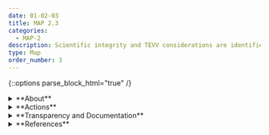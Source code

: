 ```yaml
---
date: 01-02-03
title: MAP 2.3
categories:
  - MAP-2
description: Scientific integrity and TEVV considerations are identified and documented including related to experimental design, data collection and selection (e.g., availability, representativeness, suitability), and construct validation.
type: Map
order_number: 3
---
```


{::options parse_block_html="true" /}


<details>
<summary markdown="span">**About**</summary>
<br>
Many AI system risks can be traced to insufficient testing and evaluation processes. For example, machine learning requires large scale datasets. The difficulty of finding the “right” data may lead AI actors to select datasets based more on accessibility and availability than on suitability. Such decisions may contribute to an environment where the data used in processes is not fully representative of the populations or phenomena that are being modeled, inserting or introducing downstream risks.

Other risks arise when selected datasets and/or attributes within datasets are not good proxies, measures, or predictors for operationalizing the phenomenon that the AI system intends to support or inform. Practices such as dataset reuse may also lead to data becoming disconnected from the social contexts and time periods of their creation. Datasets may also present security concerns or be polluted by bad actors in an attempt to alter system outcomes.

Collected data may differ significantly from what occurs in the real world. Large scale datasets used in AI systems often do not include representation of people who have been historically excluded. This may have a disproportionately negative impact on black, indigenous, and people of color, women, LGBTQ+ individuals, people with disabilities, or people with limited access to computer network technologies. 

</details>

<details>
<summary markdown="span">**Actions**</summary>

* Document assumptions made and techniques used during the selection, curation, preparation, and analysis of data, and when identifying constructs and proxy targets, and developing indices – especially when seeking to measure concepts that are inherently unobservable (e.g. "hireability," "criminality." "lendability").
* Map adherence to policies that address data and construct validity, bias, privacy and security for AI systems and verify documentation, oversight,and processes.
* Establish processes and practices that employ experimental design techniques for data collection, selection, and management practices.
* Establish practices to ensure data used in AI systems is linked to the documented purpose of the AI system (e.g., by causal discovery methods).
* Establish and document processes to ensure that test and training data lineage is well understood, traceable, and metadata resources are available for mapping risks. 
* Document known limitations, risk mitigation efforts associated with, and methods used for, training data collection, selection, labeling, cleaning, and analysis (e.g. treatment of missing, spurious, or outlier data; biased estimators).
* Work with domain experts to:
    * Gain and maintain contextual awareness and knowledge about how human behavior is reflected in datasets, organizational factors and dynamics, and society.
    * Identify participatory approaches for responsible Human-AI configurations and oversight tasks, taking into account sources of cognitive bias. 
    * Identify techniques to manage and mitigate sources of bias (systemic, computational, human-cognitive) in computational models and systems, and the assumptions and decisions in their development.
* Follow standard statistical principles and document the extent to which the proposed technology does not meet standard validation criteria.
* Investigate and document potential negative impacts due to supply chain issues that may conflict with organizational values and principles.

</details>

<details>
<summary markdown="span">**Transparency and Documentation**</summary>
<br>
**Organizations can document the following:**
- Are there any known errors, sources of noise, or redundancies in the data?
- Over what time-frame was the data collected? Does the collection time-frame match the creation time-frame
- What is the variable selection and evaluation process?
- How was the data collected? Who was involved in the data collection process? If the dataset relates to people (e.g., their attributes) or was generated by people, were they informed about the data collection? (e.g., datasets that collect writing, photos, interactions, transactions, etc.)
- As time passes and conditions change, is the training data still representative of the operational environment?
- Why was the dataset created? (e.g., were there specific tasks in mind, or a specific gap that needed to be filled?
- How does the entity ensure that the data collected are adequate, relevant, and not excessive in relation to the intended purpose?

**AI Transparency Resources:**
-  Datasheets for Datasets
-  WEF Model AI Governance Framework Assessment 2020
-  Companion to the Model AI Governance Framework- 2020
-  GAO-21-519SP: AI Accountability Framework for Federal Agencies & Other Entities
-  ATARC Model Transparency Assessment (WD) – 2020
-  Transparency in Artificial Intelligence - S. Larsson and F. Heintz – 2020

</details>

<details>
<summary markdown="span">**References**</summary>    
<br>
**Challenges with dataset selection**

Alexandra Olteanu, Carlos Castillo, Fernando Diaz, and Emre Kiciman. 2019. Social Data: Biases, Methodological Pitfalls, and Ethical Boundaries. Front. Big Data 2, 13 (11 July 2019). [URL](https://doi.org/10.3389/fdata.2019.00013)

Amandalynne Paullada, Inioluwa Deborah Raji, Emily M. Bender, et al. 2020. Data and its (dis)contents: A survey of dataset development and use in machine learning research. arXiv:2012.05345. [URL](https://arxiv.org/abs/2012.05345)

Catherine D'Ignazio and Lauren F. Klein. 2020. Data Feminism. The MIT Press, Cambridge, MA. [URL](https://data-feminism.mitpress.mit.edu/)

Miceli, M., & Posada, J. (2022). The Data-Production Dispositif. ArXiv, abs/2205.11963.

Barbara Plank. 2016. What to do about non-standard (or non-canonical) language in NLP. arXiv:1608.07836. [URL](https://arxiv.org/abs/1608.07836)

**Dataset and test, evaluation, validation and verification (TEVV) processes in AI system development**

National Institute of Standards and Technology (NIST), Reva Schwartz, Apostol Vassilev, et al. 2022. NIST Special Publication 1270 Towards a Standard for Identifying and Managing Bias in Artificial Intelligence. [URL](https://nvlpubs.nist.gov/nistpubs/SpecialPublications/NIST.SP.1270.pdf)

Inioluwa Deborah Raji, Emily M. Bender, Amandalynne Paullada, et al. 2021. AI and the Everything in the Whole Wide World Benchmark. arXiv:2111.15366. [URL](https://arxiv.org/abs/2111.15366)

**Statistical balance**

Ziad Obermeyer, Brian Powers, Christine Vogeli, and Sendhil Mullainathan. 2019. Dissecting racial bias in an algorithm used to manage the health of populations. Science 366, 6464 (25 Oct. 2019), 447-453. [URL](https://doi.org/10.1126/science.aax2342)

Amandalynne Paullada, Inioluwa Deborah Raji, Emily M. Bender, et al. 2020. Data and its (dis)contents: A survey of dataset development and use in machine learning research. arXiv:2012.05345. [URL](https://arxiv.org/abs/2012.05345)

Solon Barocas, Anhong Guo, Ece Kamar, et al. 2021. Designing Disaggregated Evaluations of AI Systems: Choices, Considerations, and Tradeoffs. Proceedings of the 2021 AAAI/ACM Conference on AI, Ethics, and Society. Association for Computing Machinery, New York, NY, USA, 368–378. [URL](https://doi.org/10.1145/3461702.3462610)

**Measurement and evaluation**

Abigail Z. Jacobs and Hanna Wallach. 2021. Measurement and Fairness. In Proceedings of the 2021 ACM Conference on Fairness, Accountability, and Transparency (FAccT ‘21). Association for Computing Machinery, New York, NY, USA, 375–385. [URL](https://doi.org/10.1145/3442188.3445901)

Ben Hutchinson, Negar Rostamzadeh, Christina Greer, et al. 2022. Evaluation Gaps in Machine Learning Practice. arXiv:2205.05256. [URL](https://arxiv.org/abs/2205.05256)

**Existing frameworks**

National Institute of Standards and Technology. (2018). Framework for improving critical infrastructure cybersecurity. [URL](https://nvlpubs.nist.gov/nistpubs/cswp/nist.cswp.04162018.pdf)

Boeckl, K. R., & Lefkovitz, N. B. (2020). NIST privacy framework: A tool for improving privacy through enterprise risk management, version 1.0. [URL](https://www.nist.gov/privacy-framework/privacy-framework)

</details>
